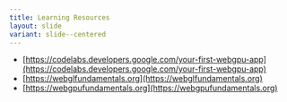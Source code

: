```yaml
---
title: Learning Resources
layout: slide
variant: slide--centered
---
```

- [https://codelabs.developers.google.com/your-first-webgpu-app](https://codelabs.developers.google.com/your-first-webgpu-app)
- [https://webglfundamentals.org](https://webglfundamentals.org)
- [https://webgpufundamentals.org](https://webgpufundamentals.org)
